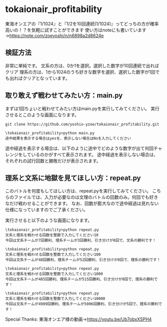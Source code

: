 # tokaionair_profitability
東海オンエアの『1/1024』と『1/2を10回連続(1/1024)』ってどっちの方が確率高いの！？を気軽に試すことができます
使い方はnoteにも書いています→https://note.com/zoeyoshi/n/n6898a2d8624e

## 検証方法
非常に単純です。
文系の方は、0か1を選択。選択した数字が10回連続で出ればクリア
理系の方は、1から1024のうち好きな数字を選択、選択した数字が1回でも出ればクリアとなっています。

## 取り敢えず戦わせてみたい方：main.py
まずは1回ちょいと戦わせてみたい方はmain.pyを実行してみてください。
実行させるとこのような画面になります。

```
git clone https://github.com/yoshio-yzoe/tokaionair_profitability.git

\tokaionair_profitability>python main.py
途中結果を表示する場合はyesを、表示しない場合はNoを入力してください
```

途中経過を表示する場合は、以下のように途中でどのような数字が出て何回チャレンジをしているのかがすべて表示されます。
途中経過を表示しない場合は、それぞれの試行回数と勝敗だけが表示されます。


## 理系と文系に地獄を見てほしい方：repeat.py
このバトルを何度もしてほしい方は、repeat.pyを実行してみてください。
こちらのファイルでは、入力が必要なのは文理のバトルの回数のみ。何回でも好きなだけ戦わせることができます。
なお、回数が膨大なので途中経過は見れない仕様になっていますのでご了承ください。

実行させると以下のような画面になります。

```
\tokaionair_profitability>python repeat.py
文系と理系を戦わせる回数を整数で入力してください10
今回は文系チームが7回勝利、理系チームが3回勝利、引き分けが0回で、文系の勝利です！

\tokaionair_profitability>python repeat.py
文系と理系を戦わせる回数を整数で入力してください100
今回は文系チームが48回勝利、理系チームが52回勝利、引き分けが0回で、理系の勝利です！

\tokaionair_profitability>python repeat.py
文系と理系を戦わせる回数を整数で入力してください1000
今回は文系チームが485回勝利、理系チームが515回勝利、引き分けが0回で、理系の勝利です！

\tokaionair_profitability>python repeat.py
文系と理系を戦わせる回数を整数で入力してください10000
今回は文系チームが4989回勝利、理系チームが5006回勝利、引き分けが5回で、理系の勝利です！
```

Special Thanks: 東海オンエア様の動画→https://youtu.be/Ub7obxXSPH4
